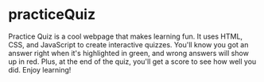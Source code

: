 # practiceQuiz
Practice Quiz is a cool webpage that makes learning fun. It uses HTML, CSS, and JavaScript to create interactive quizzes. You'll know you got an answer right when it's highlighted in green, and wrong answers will show up in red. Plus, at the end of the quiz, you'll get a score to see how well you did. Enjoy learning!
